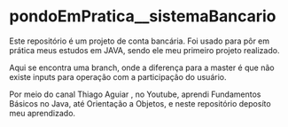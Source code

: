 # pondoEmPratica__sistemaBancario
Este repositório é um projeto de conta bancária. Foi usado para pôr em prática meus estudos em JAVA, sendo ele meu primeiro projeto realizado.

Aqui se encontra uma branch, onde a diferença para a master é que não existe inputs para operação com a participação do usuário.

Por meio do canal Thiago Aguiar , no Youtube, aprendi Fundamentos Básicos no Java, até Orientação a Objetos, e neste repositório deposíto meu aprendizado.


